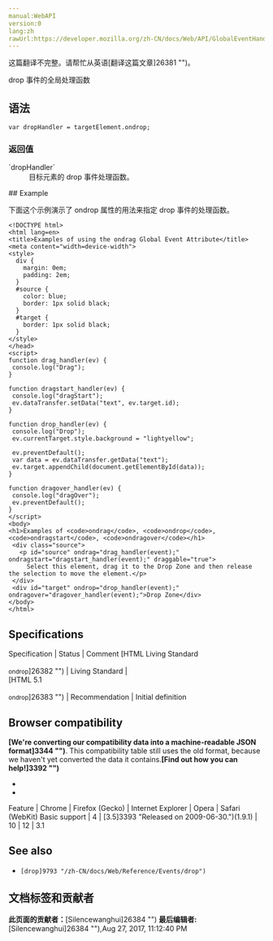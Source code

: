 ```yaml
---
manual:WebAPI
version:0
lang:zh
rawUrl:https://developer.mozilla.org/zh-CN/docs/Web/API/GlobalEventHandlers/ondrop
---
```




这篇翻译不完整。请帮忙从英语[翻译这篇文章]26381 "")。




drop 事件的全局处理函数

## 语法<a name="语法"></a>

```
var dropHandler = targetElement.ondrop;

```

### 返回值<a name="返回值"></a>
<dl><dt id=''>`dropHandler`</dt><dd>目标元素的 drop 事件处理函数。</dd></dl>
## Example<a name="Example"></a>


下面这个示例演示了 ondrop 属性的用法来指定 drop 事件的处理函数。


```
<!DOCTYPE html>
<html lang=en>
<title>Examples of using the ondrag Global Event Attribute</title>
<meta content="width=device-width">
<style>
  div {
    margin: 0em;
    padding: 2em;
  }
  #source {
    color: blue;
    border: 1px solid black;
  }
  #target {
    border: 1px solid black;
  }
</style>
</head>
<script>
function drag_handler(ev) {
 console.log("Drag");
}

function dragstart_handler(ev) {
 console.log("dragStart");
 ev.dataTransfer.setData("text", ev.target.id);
}

function drop_handler(ev) {
 console.log("Drop");
 ev.currentTarget.style.background = "lightyellow";

 ev.preventDefault();
 var data = ev.dataTransfer.getData("text");
 ev.target.appendChild(document.getElementById(data));
}

function dragover_handler(ev) {
 console.log("dragOver");
 ev.preventDefault();
}
</script>
<body>
<h1>Examples of <code>ondrag</code>, <code>ondrop</code>, <code>ondragstart</code>, <code>ondragover</code></h1>
 <div class="source">
   <p id="source" ondrag="drag_handler(event);" ondragstart="dragstart_handler(event);" draggable="true">
     Select this element, drag it to the Drop Zone and then release the selection to move the element.</p>
 </div>
 <div id="target" ondrop="drop_handler(event);" ondragover="dragover_handler(event);">Drop Zone</div>
</body>
</html>
```

## Specifications<a name="Specifications"></a>

Specification | Status | Comment 
[HTML Living Standard<br></br><small>ondrop</small>]26382 "") | Living Standard |  
[HTML 5.1<br></br><small>ondrop</small>]26383 "") | Recommendation | Initial definition 


## Browser compatibility<a name="Browser_compatibility"></a>


**[We&#39;re converting our compatibility data into a machine-readable JSON format]3344 "")**. This compatibility table still uses the old format, because we haven&#39;t yet converted the data it contains.**[Find out how you can help!]3392 "")**


* 
* 

Feature | Chrome | Firefox (Gecko) | Internet Explorer | Opera | Safari (WebKit) 
Basic support | 4 | [3.5]3393 "Released on 2009-06-30.")(1.9.1) | 10 | 12 | 3.1 




## See also<a name="See_also"></a>

* `[drop]9793 "/zh-CN/docs/Web/Reference/Events/drop")`



## 文档标签和贡献者
**此页面的贡献者：**[Silencewanghui]26384 "")
**最后编辑者:**[Silencewanghui]26384 ""),<time>Aug 27, 2017, 11:12:40 PM</time>


